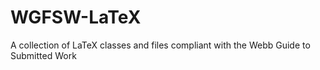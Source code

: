 # WGFSW-LaTeX
A collection of LaTeX classes and files compliant with the Webb Guide to
Submitted Work
